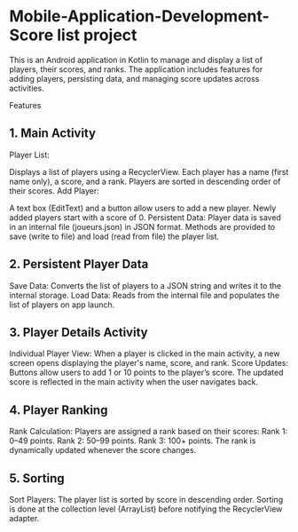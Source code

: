 # Mobile-Application-Development-Score list project

 This is an Android application in Kotlin to manage and display a list of players, their scores, and ranks. The application includes features for adding players, persisting data, and managing score updates across activities.

Features
## 1. Main Activity
Player List:

Displays a list of players using a RecyclerView. Each player has a name (first name only), a score, and a rank.
Players are sorted in descending order of their scores.
Add Player:

A text box (EditText) and a button allow users to add a new player. Newly added players start with a score of 0.
Persistent Data:
Player data is saved in an internal file (joueurs.json) in JSON format. Methods are provided to save (write to file) and load (read from file) the player list.

## 2. Persistent Player Data
Save Data:
Converts the list of players to a JSON string and writes it to the internal storage.
Load Data:
Reads from the internal file and populates the list of players on app launch.

## 3. Player Details Activity
Individual Player View:
When a player is clicked in the main activity, a new screen opens displaying the player's name, score, and rank.
Score Updates:
Buttons allow users to add 1 or 10 points to the player’s score.
The updated score is reflected in the main activity when the user navigates back.

## 4. Player Ranking
Rank Calculation:
Players are assigned a rank based on their scores:
Rank 1: 0–49 points.
Rank 2: 50–99 points.
Rank 3: 100+ points.
The rank is dynamically updated whenever the score changes.

## 5. Sorting
Sort Players:
The player list is sorted by score in descending order. Sorting is done at the collection level (ArrayList) before notifying the RecyclerView adapter.

